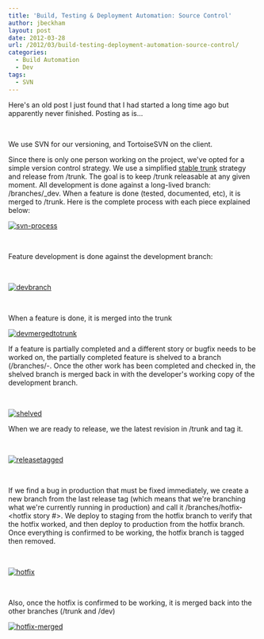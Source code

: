 ```yaml
---
title: 'Build, Testing & Deployment Automation: Source Control'
author: jbeckham
layout: post
date: 2012-03-28
url: /2012/03/build-testing-deployment-automation-source-control/
categories:
  - Build Automation
  - Dev
tags:
  - SVN
---
```

Here's an old post I just found that I had started a long time ago but apparently never finished. Posting as is&#8230;

&nbsp;

We use SVN for our versioning, and TortoiseSVN on the client.

Since there is only one person working on the project, we've opted for a simple version control strategy. We use a simplified <a href="http://blogs.collab.net/subversion/2007/11/branching-strat/" target="_blank">stable trunk</a> strategy and release from /trunk. The goal is to keep /trunk releasable at any given moment. All development is done against a long-lived branch: /branches/_dev. When a feature is done (tested, documented, etc), it is merged to /trunk. Here is the complete process with each piece explained below:

[<img style="background-image: none; padding-left: 0px; padding-right: 0px; display: inline; padding-top: 0px; border-width: 0px;" title="svn-process" src="http://i2.wp.com/www.joelbeckham.com/wp-content/uploads/2012/03/svn-process_thumb.png?resize=694%2C324" alt="svn-process" border="0" data-recalc-dims="1" />][1]

&nbsp;

Feature development is done against the development branch:

&nbsp;

[<img style="background-image: none; padding-left: 0px; padding-right: 0px; display: inline; padding-top: 0px; border-width: 0px;" title="devbranch" src="http://i2.wp.com/www.joelbeckham.com/wp-content/uploads/2012/03/devbranch_thumb.png?resize=265%2C88" alt="devbranch" border="0" data-recalc-dims="1" />][2]

&nbsp;

When a feature is done, it is merged into the trunk

[<img style="background-image: none; padding-left: 0px; padding-right: 0px; display: inline; padding-top: 0px; border-width: 0px;" title="devmergedtotrunk" src="http://i0.wp.com/www.joelbeckham.com/wp-content/uploads/2012/03/devmergedtotrunk_thumb.png?resize=225%2C135" alt="devmergedtotrunk" border="0" data-recalc-dims="1" />][3]

If a feature is partially completed and a different story or bugfix needs to be worked on, the partially completed feature is shelved to a branch (/branches/<username>-<story number>. Once the other work has been completed and checked in, the shelved branch is merged back in with the developer's working copy of the development branch.

&nbsp;

[<img style="background-image: none; padding-left: 0px; padding-right: 0px; display: inline; padding-top: 0px; border-width: 0px;" title="shelved" src="http://i2.wp.com/www.joelbeckham.com/wp-content/uploads/2012/03/shelved_thumb.png?resize=240%2C153" alt="shelved" border="0" data-recalc-dims="1" />][4]

When we are ready to release, we the latest revision in /trunk and tag it.

&nbsp;

[<img style="background-image: none; padding-left: 0px; padding-right: 0px; display: inline; padding-top: 0px; border-width: 0px;" title="releasetagged" src="http://i1.wp.com/www.joelbeckham.com/wp-content/uploads/2012/03/releasetagged_thumb.png?resize=274%2C154" alt="releasetagged" border="0" data-recalc-dims="1" />][5]

&nbsp;

If we find a bug in production that must be fixed immediately, we create a new branch from the last release tag (which means that we're branching what we're currently running in production) and call it /branches/hotfix-<hotfix story #>. We deploy to staging from the hotfix branch to verify that the hotfix worked, and then deploy to production from the hotfix branch. Once everything is confirmed to be working, the hotfix branch is tagged then removed.

&nbsp;

[<img style="background-image: none; padding-left: 0px; padding-right: 0px; display: inline; padding-top: 0px; border-width: 0px;" title="hotfix" src="http://i1.wp.com/www.joelbeckham.com/wp-content/uploads/2012/03/hotfix_thumb.png?resize=463%2C132" alt="hotfix" border="0" data-recalc-dims="1" />][6]

&nbsp;

Also, once the hotfix is confirmed to be working, it is merged back into the other branches (/trunk and /dev)

[<img style="background-image: none; padding-left: 0px; padding-right: 0px; display: inline; padding-top: 0px; border-width: 0px;" title="hotfix-merged" src="http://i2.wp.com/www.joelbeckham.com/wp-content/uploads/2012/03/hotfix-merged_thumb.png?resize=251%2C260" alt="hotfix-merged" border="0" data-recalc-dims="1" />][7]

 [1]: http://i0.wp.com/www.joelbeckham.com/wp-content/uploads/2012/03/svn-process.png
 [2]: http://i0.wp.com/www.joelbeckham.com/wp-content/uploads/2012/03/devbranch.png
 [3]: http://i1.wp.com/www.joelbeckham.com/wp-content/uploads/2012/03/devmergedtotrunk.png
 [4]: http://i0.wp.com/www.joelbeckham.com/wp-content/uploads/2012/03/shelved.png
 [5]: http://i0.wp.com/www.joelbeckham.com/wp-content/uploads/2012/03/releasetagged.png
 [6]: http://i1.wp.com/www.joelbeckham.com/wp-content/uploads/2012/03/hotfix.png
 [7]: http://i2.wp.com/www.joelbeckham.com/wp-content/uploads/2012/03/hotfix-merged.png